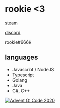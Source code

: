 # rookie <3

[steam](https://steamcommunity.com/id/catgirlsrookie)

[discord](discord.gg/catgirls)

rookie#6666

## languages
- Javascript / NodeJS
- Typescript
- Golang
- Java
- C#, C++

[![Advent Of Code 2020](https://github-readme-stats.vercel.app/api/pin/?username=rookie2987&repo=aoc2020)](https://github.com/anuraghazra/github-readme-stats)
